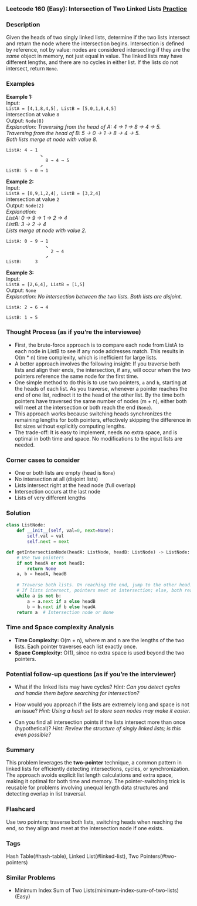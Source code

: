 ### Leetcode 160 (Easy): Intersection of Two Linked Lists [Practice](https://leetcode.com/problems/intersection-of-two-linked-lists)

### Description  
Given the heads of two singly linked lists, determine if the two lists intersect and return the node where the intersection begins. Intersection is defined by reference, not by value: nodes are considered intersecting if they are the *same* object in memory, not just equal in value. The linked lists may have different lengths, and there are no cycles in either list. If the lists do not intersect, return `None`.

### Examples  

**Example 1:**  
Input:  
`ListA = [4,1,8,4,5], ListB = [5,0,1,8,4,5]`  
intersection at value `8`  
Output: `Node(8)`  
*Explanation: Traversing from the head of A: 4 → 1 → 8 → 4 → 5.  
Traversing from the head of B: 5 → 0 → 1 → 8 → 4 → 5.  
Both lists merge at node with value 8.*

``` 
ListA: 4 → 1
             ↘
               8 → 4 → 5
             ↗
ListB: 5 → 0 → 1
```

**Example 2:**  
Input:  
`ListA = [0,9,1,2,4], ListB = [3,2,4]`  
intersection at value `2`  
Output: `Node(2)`  
*Explanation:  
ListA: 0 → 9 → 1 → 2 → 4  
ListB: 3 → 2 → 4  
Lists merge at node with value 2.*

```
ListA: 0 → 9 → 1
               ↘
                 2 → 4
               ↗
ListB:     3
```

**Example 3:**  
Input:  
`ListA = [2,6,4], ListB = [1,5]`  
Output: `None`  
*Explanation: No intersection between the two lists. Both lists are disjoint.*

```
ListA: 2 → 6 → 4

ListB: 1 → 5
```

### Thought Process (as if you’re the interviewee)  
- First, the brute-force approach is to compare each node from ListA to each node in ListB to see if any node addresses match. This results in O(m \* n) time complexity, which is inefficient for large lists.
- A better approach involves the following insight: If you traverse both lists and align their ends, the intersection, if any, will occur when the two pointers reference the same node for the first time.
- One simple method to do this is to use two pointers, `a` and `b`, starting at the heads of each list. As you traverse, whenever a pointer reaches the end of one list, redirect it to the head of the other list. By the time both pointers have traversed the same number of nodes (m + n), either both will meet at the intersection or both reach the end (`None`).
- This approach works because switching heads synchronizes the remaining lengths for both pointers, effectively skipping the difference in list sizes without explicitly computing lengths.
- The trade-off: It is easy to implement, needs no extra space, and is optimal in both time and space. No modifications to the input lists are needed.

### Corner cases to consider  
- One or both lists are empty (head is `None`)
- No intersection at all (disjoint lists)
- Lists intersect right at the head node (full overlap)
- Intersection occurs at the last node
- Lists of very different lengths

### Solution

```python
class ListNode:
    def __init__(self, val=0, next=None):
        self.val = val
        self.next = next

def getIntersectionNode(headA: ListNode, headB: ListNode) -> ListNode:
    # Use two pointers
    if not headA or not headB:
        return None
    a, b = headA, headB
    
    # Traverse both lists. On reaching the end, jump to the other head.
    # If lists intersect, pointers meet at intersection; else, both reach None.
    while a is not b:
        a = a.next if a else headB
        b = b.next if b else headA
    return a  # Intersection node or None
```

### Time and Space complexity Analysis  

- **Time Complexity:** O(m + n), where m and n are the lengths of the two lists. Each pointer traverses each list exactly once.
- **Space Complexity:** O(1), since no extra space is used beyond the two pointers.

### Potential follow-up questions (as if you’re the interviewer)  

- What if the linked lists may have cycles?
  *Hint: Can you detect cycles and handle them before searching for intersection?*

- How would you approach if the lists are extremely long and space is not an issue?
  *Hint: Using a hash set to store seen nodes may make it easier.*

- Can you find all intersection points if the lists intersect more than once (hypothetical)?
  *Hint: Review the structure of singly linked lists; is this even possible?*

### Summary
This problem leverages the **two-pointer** technique, a common pattern in linked lists for efficiently detecting intersections, cycles, or synchronization. The approach avoids explicit list length calculations and extra space, making it optimal for both time and memory. The pointer-switching trick is reusable for problems involving unequal length data structures and detecting overlap in list traversal.


### Flashcard
Use two pointers; traverse both lists, switching heads when reaching the end, so they align and meet at the intersection node if one exists.

### Tags
Hash Table(#hash-table), Linked List(#linked-list), Two Pointers(#two-pointers)

### Similar Problems
- Minimum Index Sum of Two Lists(minimum-index-sum-of-two-lists) (Easy)